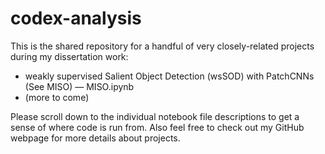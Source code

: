 # codex-analysis
This is the shared repository for a handful of very closely-related projects during my dissertation work:
* weakly supervised Salient Object Detection (wsSOD) with PatchCNNs (See MISO) — MISO.ipynb
* (more to come)

Please scroll down to the individual notebook file descriptions to get a sense of where code is run from. Also feel free to check out my GitHub webpage for more details about projects.
